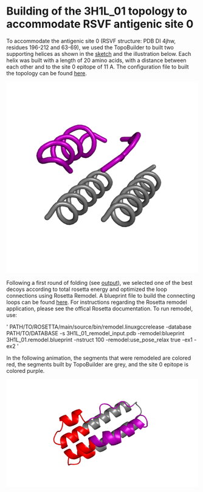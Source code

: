 # Building of the 3H1L_01 topology to accommodate RSVF antigenic site 0 
To accommodate the antigenic site 0 (RSVF structure: PDB DI 4jhw, residues 196-212 and 63-69), we used the TopoBuilder to built two supporting helices as shown in the [sketch](./A1H_B1C_A2H_B2H/sketch.pdb) and the illustration below. Each helix was built with a length of 20 amino acids, with a distance between each other and to the site 0 epitope of 11 A. The configuration file to built the topology can be found [here](./Topo2H_rev.json).  

![](Topo2H.png)


Following a first round of folding (see [output](./A1H_B1C_A2H_B2H/out)), we selected one of the best decoys according to total rosetta energy and optimized the loop connections using Rosetta Remodel. A blueprint file to build the connecting loops can be found [here](./optimization/3H1L.blueprint). 
For instructions regarding the Rosetta remodel application, please see the offical Rosetta documentation. To run remodel, use: 

' PATH/TO/ROSETTA/main/source/bin/remodel.linuxgccrelease -database PATH/TO/DATABASE -s 3H1L_01_remodel_input.pdb  -remodel:blueprint 3H1L_01.remodel.blueprint -nstruct 100 -remodel:use_pose_relax true -ex1 -ex2 ' 

In the following animation, the segments that were remodeled are colored red, the segments built by TopoBuilder are grey, and the site 0 epitope is colored purple. 

![](3H1L_01_loops.gif)





